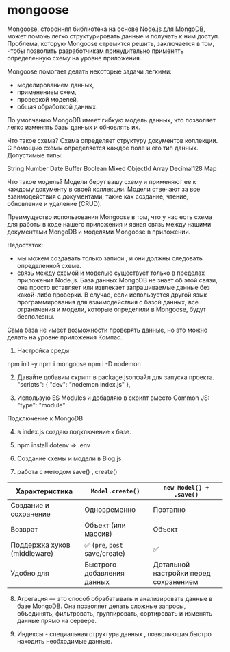 # mongoose

Mongoose, сторонняя библиотека на основе Node.js для MongoDB, может помочь легко структурировать данные и получать к ним доступ.
Проблема, которую Mongoose стремится решить, заключается в том, чтобы позволить разработчикам принудительно применять определенную схему на уровне приложения.

Mongoose помогает делать некоторые задачи легкими:
 - моделированием данных, 
 - применением схем, 
 - проверкой моделей, 
 - общая обработкой данных.

 По умолчанию MongoDB имеет гибкую модель данных, что позволяет легко изменять базы данных и обновлять их.

 Что такое схема?
Схема определяет структуру документов коллекции. 
С помощью схемы  определяется  каждое поле и его тип данных.
Допустимые типы:

String
Number
Date
Buffer
Boolean
Mixed
ObjectId
Array
Decimal128
Map

Что такое модель?
Модели берут вашу схему и применяют ее к каждому документу в своей коллекции.
Модели отвечают за все взаимодействия с документами, такие как создание, чтение, обновление и удаление (CRUD).

Преимущество использования Mongoose в том, что у нас есть схема для работы в коде нашего приложения и явная связь между нашими документами MongoDB и моделями Mongoose в  приложении.

Недостаток: 
- мы можем создавать только записи , и они должны следовать определенной схеме. 
- связь между схемой и моделью существует только в пределах приложения Node.js. База данных MongoDB не знает об этой связи, она просто вставляет или извлекает запрашиваемые данные без какой-либо проверки. В случае, если используется другой язык программирования для взаимодействия с базой данных, все ограничения и модели, которые определили в Mongoose, будут бесполезны.

Сама база не имеет возможности проверять данные, но это можно делать на уровне приложения Компас.


1. Настройка среды

npm init -y
npm i mongoose
npm i -D nodemon

2. Давайте добавим скрипт в package.jsonфайл для запуска проекта. 
"scripts": {
    "dev": "nodemon index.js"
  },

3. Использую ES Modules и добавляю в скрипт вместо Common JS:
"type": "module"

Подключение к MongoDB

4. в index.js создаю подключение к базе.

5. npm install dotenv => .env

6. Создание схемы и модели в Blog.js

7. работа с методом save() , create()

| Характеристика               | `Model.create()`              | `new Model() + .save()`               |
| ---------------------------- | ----------------------------- | ------------------------------------- |
| Создание и сохранение        | Одновременно                  | Поэтапно                              |
| Возврат                      | Объект (или массив)           | Объект                                |
| Поддержка хуков (middleware) | ✅ (`pre`, `post` save/create) | ✅                                     |
| Удобно для                   | Быстрого добавления данных    | Детальной настройки перед сохранением |

8. Агрегация — это способ обрабатывать и анализировать данные в базе MongoDB.
Она позволяет делать сложные запросы, объединять, фильтровать, группировать, сортировать и изменять данные прямо на сервере.

9. Индексы - специальная структура данных , позволяющая быстро находить необходимые данные.
